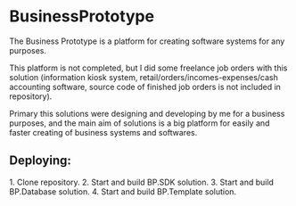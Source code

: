 # BusinessPrototype
The Business Prototype is a platform for creating software systems for any purposes. 

This platform is not completed, but I did some freelance job orders with this solution (information kiosk system, retail/orders/incomes-expenses/cash accounting software, source code of finished job orders is not included in repository).

Primary this solutions were designing and developing by me for a business purposes, and the main aim of solutions is a big platform for easily and faster creating of business systems and softwares.

<h2>Deploying:</h2>
1. Clone repository.
2. Start and build BP.SDK solution.
3. Start and build BP.Database solution.
4. Start and build BP.Template solution.
